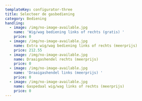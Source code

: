 ```yaml
---
templateKey: configurator-three
title: Selecteer de gasbediening
category: Bediening
handling:
  - image: /img/no-image-available.jpg
    name: 'Wig/wag bediening links of rechts (gratis) '
    price: 0
  - image: /img/no-image-available.jpg
    name: Extra wig/wag bediening links of rechts (meerprijs)
    price: 212.55
  - image: /img/no-image-available.jpg
    name: Draaigashendel rechts (meerprijs)
    price: 0
  - image: /img/no-image-available.jpg
    name: 'Draaigashendel links (meerprijs) '
    price: 0
  - image: /img/no-image-available.jpg
    name: Gaspedaal wig/wag links of rechts (meerprijs)
    price: 0
---
```


